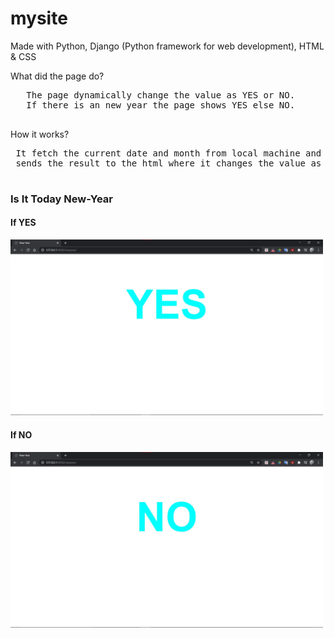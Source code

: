 # mysite
Made with Python, Django (Python framework for web development), HTML & CSS

What did the page do?</br>
   <pre>
   The page dynamically change the value as YES or NO.
   If there is an new year the page shows YES else NO.
   </pre>

How it works?</br>
   <pre>
 It fetch the current date and month from local machine and compare it and
 sends the result to the html where it changes the value as per the given data.
	 </pre>
<h3>Is It Today New-Year</h3>
<h4>If YES</h4>
<img src="https://github.com/PravarAnu/mysite/blob/master/Yes.jpg" alt="Yes" title="YES, Today is New Year" width="500px">
<h4>If NO</h4>
<img src="https://github.com/PravarAnu/mysite/blob/master/No.jpg" alt="No" title="NO, Today is not New Year" width="500px">
